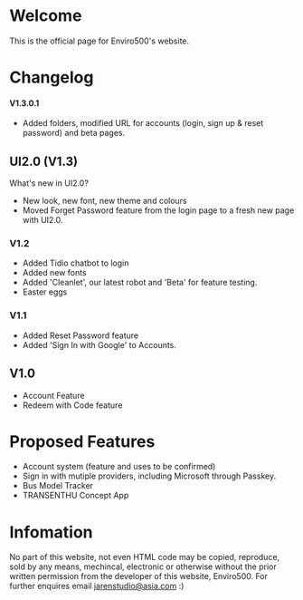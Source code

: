 # Welcome
This is the official page for Enviro500's website. 

# Changelog

#### V1.3.0.1
- Added folders, modified URL for accounts (login, sign up & reset password) and beta pages.
## UI2.0 (V1.3)
What's new in UI2.0?
- New look, new font, new theme and colours
- Moved Forget Password feature from the login page to a fresh new page with UI2.0.
### V1.2
- Added Tidio chatbot to login
- Added new fonts
- Added 'Cleanlet', our latest robot and 'Beta' for feature testing.
- Easter eggs
### V1.1
- Added Reset Password feature
- Added 'Sign In with Google' to Accounts.
## V1.0
- Account Feature
- Redeem with Code feature

# Proposed Features
- Account system (feature and uses to be confirmed)
- Sign in with mutiple providers, including Microsoft through Passkey.
- Bus Model Tracker
- TRANSENTHU Concept App

# Infomation
No part of this website, not even HTML code may be copied, reproduce, sold by any means, mechincal, electronic or otherwise without the prior written permission from the developer of this website, Enviro500. 
For further enquires email jarenstudio@asia.com :)

